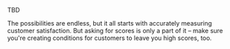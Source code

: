 TBD

The possibilities are endless, but it all starts with accurately measuring customer satisfaction. But asking for scores is only a part of it – make sure you're creating conditions for customers to leave you high scores, too.
